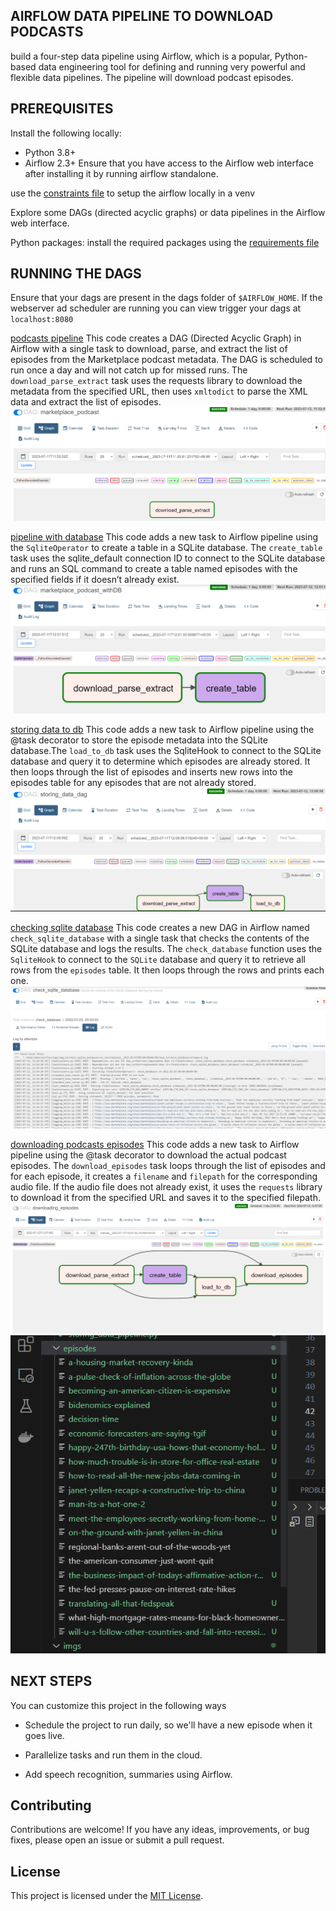 ## AIRFLOW DATA PIPELINE TO DOWNLOAD PODCASTS
build a four-step data pipeline using Airflow, which is a popular, Python-based data engineering tool for defining and running very powerful and flexible data pipelines. The pipeline will download podcast episodes.

## PREREQUISITES
Install the following locally:

- Python 3.8+
- Airflow 2.3+
Ensure that you have access to the Airflow web interface after installing it by running airflow standalone.

use the [constraints file](constraints) to setup the airflow locally in a venv

Explore some DAGs (directed acyclic graphs) or data pipelines in the Airflow web interface.

Python packages: install the required packages using the [requirements file](requirements.txt)

## RUNNING THE DAGS

Ensure that your dags are present in the dags folder of `$AIRFLOW_HOME`.
If the webserver ad scheduler are running you can view trigger your dags at `localhost:8080`

[podcasts pipeline](dags/podcasts_pipeline.py)
This code creates a DAG (Directed Acyclic Graph) in Airflow with a single task to download, parse, and extract the list of episodes from the Marketplace podcast metadata. The DAG is scheduled to run once a day and will not catch up for missed runs. The `download_parse_extract` task uses the requests library to download the metadata from the specified URL, then uses `xmltodict` to parse the XML data and extract the list of episodes.
![pipeline output](imgs/pipeline-airflow-output-1.PNG)


[pipeline with database](dags/pipeline_with_database.py)
This code adds a new task to Airflow pipeline using the `SqliteOperator` to create a table in a SQLite database. The `create_table` task uses the sqlite_default connection ID to connect to the SQLite database and runs an SQL command to create a table named episodes with the specified fields if it doesn’t already exist.
![pipeline with db](imgs/pipeline_with_db.PNG)


[storing data to db](dags/storing_data_pipeline.py)
This code adds a new task to Airflow pipeline using the @task decorator to store the episode metadata into the SQLite database.The `load_to_db` task uses the SqliteHook to connect to the SQLite database and query it to determine which episodes are already stored. It then loops through the list of episodes and inserts new rows into the episodes table for any episodes that are not already stored.
![storing data to db](imgs/storing_data_to_db.PNG)

[checking sqlite database](dags/check_database_contents.py)
This code creates a new DAG in Airflow named `check_sqlite_database` with a single task that checks the contents of the SQLite database and logs the results. The `check_database` function uses the `SqliteHook` to connect to the `SQLite` database and query it to retrieve all rows from the `episodes` table. It then loops through the rows and prints each one.
![checking sqlite database](imgs/checking_sqlite_database.PNG)


[downloading podcasts episodes](dags/downloading_podcasts_epidodes.py)
This code adds a new task to Airflow pipeline using the @task decorator to download the actual podcast episodes. The `download_episodes` task loops through the list of episodes and for each episode, it creates a `filename` and `filepath` for the corresponding audio file. If the audio file does not already exist, it uses the `requests` library to download it from the specified URL and saves it to the specified filepath.
![downloading episodes](imgs/downloading-episodes.PNG)
![downloaded episodes](imgs/downloaded-episodes.PNG)

## NEXT STEPS
You can customize this project in the following ways

- Schedule the project to run daily, so we'll have a new episode when it goes live.

- Parallelize tasks and run them in the cloud.

- Add speech recognition, summaries using Airflow.

## Contributing

Contributions are welcome! If you have any ideas, improvements, or bug fixes, please open an issue or submit a pull request.

## License

This project is licensed under the [MIT License](LICENSE).












